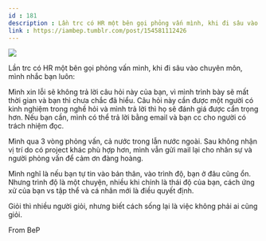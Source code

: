 ```yaml
---
id : 181
description : Lần trc có HR một bên gọi phỏng vấn mình, khi đi sâu vào chuyên môn, mình nhắc bạn luôn
link : https://iambep.tumblr.com/post/154581112426
---
```


![](https://64.media.tumblr.com/29fb8b9031ce297f6507b3c4768657c3/tumblr_oibli6zQWp1u3a9rjo1_540.jpg)

Lần trc có HR một bên gọi phỏng vấn mình, khi đi sâu vào chuyên môn, mình
nhắc bạn luôn:

Mình xin lỗi sẽ không trả lời câu hỏi này của bạn, vì mình trình bày sẽ
mất thời gian và bạn thì chưa chắc đã hiểu. Câu hỏi này cần được một người
có kinh nghiệm trong nghề hỏi và mình trả lời thì họ sẽ đánh giá được cẩn
trọng hơn. Nếu bạn cần, mình có thể trả lời bằng email và bạn cc cho người
có trách nhiệm đọc.

Mình qua 3 vòng phỏng vấn, cả nước trong lẫn nước ngoài. Sau không nhận
vị trí do có project khác phù hợp hơn, mình vẫn gửi mail lại cho nhân sự
và người phỏng vấn để cảm ơn đàng hoàng.

Mình nghĩ là nếu bạn tự tin vào bản thân, vào trình độ, bạn ở đâu cũng ổn.
Nhưng trình độ là một chuyện, nhiều khi chính là thái độ của bạn, cách ứng
xử của bạn vs tập thể và cá nhân mới là điều quyết định.

Giỏi thì nhiều người giỏi, nhưng biết cách sống lại là việc không phải ai
cũng giỏi.

From BeP
